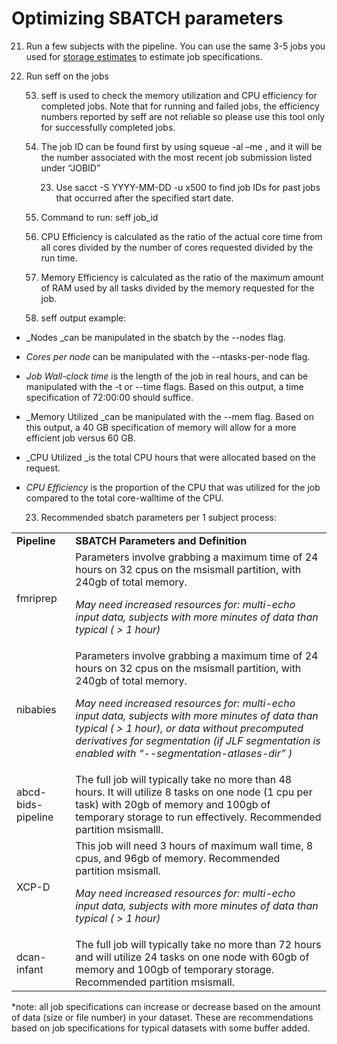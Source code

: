 # Optimizing SBATCH parameters 

21. Run a few subjects with the pipeline. You can use the same 3-5 jobs you used for [storage estimates](#13-storage-allocation-estimates) to estimate job specifications.

22. Run seff on the jobs 

    53. seff is used to check the memory utilization and CPU efficiency for completed jobs. Note that for running and failed jobs, the efficiency numbers reported by seff are not reliable so please use this tool only for successfully completed jobs.

    54. The job ID can be found first by using  squeue -al –me , and it will be the number associated with the most recent job submission listed under “JOBID”   

        23. Use sacct -S YYYY-MM-DD -u x500 to find job IDs for past jobs that occurred after the specified start date.

    55. Command to run: seff job_id

    56. CPU Efficiency is calculated as the ratio of the actual core time from all cores divided by the number of cores requested divided by the run time.

    57. Memory Efficiency is calculated as the ratio of the maximum amount of RAM used by all tasks divided by the memory requested for the job.

    58. seff output example: 

* _Nodes _can be manipulated in the sbatch by the --nodes flag. 
* _Cores per node_ can be manipulated with the --ntasks-per-node flag. 
* _Job Wall-clock time_ is the length of the job in real hours, and can be manipulated with the -t or --time flags. Based on this output, a time specification of 72:00:00 should suffice. 
* _Memory Utilized _can be manipulated with the --mem flag. Based on this output, a 40 GB specification of memory will allow for a more efficient job versus 60 GB. 
* _CPU Utilized _is the total CPU hours that were allocated based on the request.
* _CPU Efficiency_ is the proportion of the CPU that was utilized for the job compared to the total core-walltime of the CPU.

    23. Recommended sbatch parameters per 1 subject process:

<table>
  <tr>
   <td>
<strong>Pipeline</strong>
   </td>
   <td><strong>SBATCH Parameters and Definition </strong>
   </td>
  </tr>
  <tr>
   <td>fmriprep
   </td>
   <td>Parameters involve grabbing a maximum time of 24 hours on 32 cpus on the msismall partition, with 240gb of total memory. 
<p>
<em>May need increased resources for: multi-echo input data, subjects with more minutes of data than typical ( > 1 hour)</em>
   </td>
  </tr>
  <tr>
   <td>nibabies
   </td>
   <td>Parameters involve grabbing a maximum time of 24 hours on 32 cpus on the msismall partition, with 240gb of total memory. 
<p>
<em>May need increased resources for: multi-echo input data, subjects with more minutes of data than typical ( > 1 hour), or data without precomputed derivatives for segmentation (if JLF segmentation is enabled with “--segmentation-atlases-dir” )</em>
   </td>
  </tr>
  <tr>
   <td>abcd-bids-pipeline
   </td>
   <td>The full job will typically take no more than 48 hours. It will utilize 8 tasks on one node (1 cpu per task) with 20gb of memory and 100gb of temporary storage to run effectively. Recommended partition msismalll.
   </td>
  </tr>
  <tr>
   <td>XCP-D
   </td>
   <td>This job will need 3 hours of maximum wall time, 8 cpus, and 96gb of memory. Recommended partition msismall.
<p>
<em>May need increased resources for: multi-echo input data, subjects with more minutes of data than typical ( > 1 hour)</em>
   </td>
  </tr>
  <tr>
   <td>dcan-infant
   </td>
   <td>The full job will typically take no more than 72 hours and will utilize 24 tasks on one node with 60gb of memory and 100gb of temporary storage. Recommended partition msismall.
   </td>
  </tr>
</table>


*note: all job specifications can increase or decrease based on the amount of data (size or file number) in your dataset. These are recommendations based on job specifications for typical datasets with some buffer added. 

